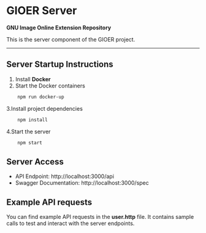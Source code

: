 # GIOER Server
**GNU Image Online Extension Repository**

This is the server component of the GIOER project.

---
## Server Startup Instructions

1. Install **Docker**
2. Start the Docker containers
  ```bash
      npm run docker-up
  ```
3.Install project dependencies
  ```bash
      npm install
  ```
4.Start the server
  ```bash
      npm start
  ```

## Server Access
- API Endpoint: http://localhost:3000/api
- Swagger Documentation: http://localhost:3000/spec

## Example API requests
You can find example API requests in the **user.http** file.
It contains sample calls to test and interact with the server endpoints.
